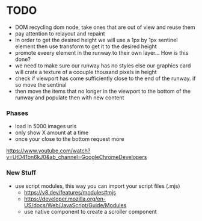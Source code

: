 
# TODO

- DOM recycling dom node, take ones that are out of view and reuse them
- pay attention to relayout and repaint
- In order to get the desired height we will use a 1px by 1px sentinel element
  then use transform to get it to the desired height
- promote eveery element in the runway to their own layer... How is this done?
- we need to make sure our runway has no styles else our graphics card will crate a texture of a coouple 
  thousand pixels in height
- check if viewport has come sufficiently close to the end of the runway. if so move the sentinal
- then move the items that no longer in the viewport to the bottom of the runway and populate then with new content


### Phases
- load in 5000 images urls
- only show X amount at a time
- once your close to the bottom request more

https://www.youtube.com/watch?v=UtD41bn6kJ0&ab_channel=GoogleChromeDevelopers



### New Stuff
- use script modules, this way you can import your script files (.mjs)
  - https://v8.dev/features/modules#mjs
  - https://developer.mozilla.org/en-US/docs/Web/JavaScript/Guide/Modules
  - use native component to create a scroller component